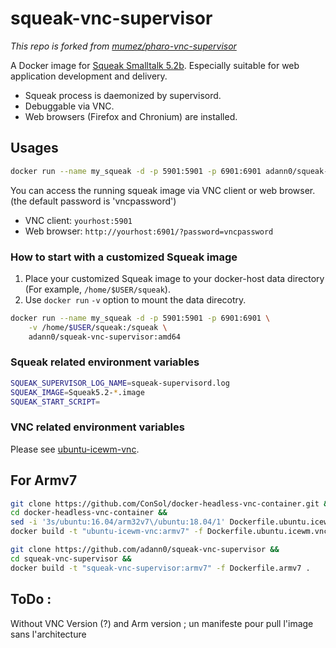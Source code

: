 # squeak-vnc-supervisor

_This repo is forked from [mumez/pharo-vnc-supervisor](https://github.com/mumez/pharo-vnc-supervisor "pharo-vnc-supervisor")_

A Docker image for [Squeak Smalltalk 5.2b](https://squeak.org/ "Squeak"). Especially suitable for web application development and delivery.

- Squeak process is daemonized by supervisord.
- Debuggable via VNC.
- Web browsers (Firefox and Chronium) are installed.

## Usages

```bash
docker run --name my_squeak -d -p 5901:5901 -p 6901:6901 adann0/squeak-vnc-supervisor:amd64
```

You can access the running squeak image via VNC client or web browser.
(the default password is 'vncpassword')

- VNC client:  `yourhost:5901`
- Web browser: `http://yourhost:6901/?password=vncpassword`

### How to start with a customized Squeak image

1. Place your customized Squeak image to your docker-host data directory (For example, `/home/$USER/squeak`).
2. Use `docker run` `-v` option to mount the data direcotry.

```bash
docker run --name my_squeak -d -p 5901:5901 -p 6901:6901 \
	-v /home/$USER/squeak:/squeak \
	adann0/squeak-vnc-supervisor:amd64
```

### Squeak related environment variables

```bash
SQUEAK_SUPERVISOR_LOG_NAME=squeak-supervisord.log
SQUEAK_IMAGE=Squeak5.2-*.image
SQUEAK_START_SCRIPT=
```

### VNC related environment variables

Please see [ubuntu-icewm-vnc](https://hub.docker.com/r/consol/ubuntu-icewm-vnc/).

## For Armv7

```bash
git clone https://github.com/ConSol/docker-headless-vnc-container.git &&
cd docker-headless-vnc-container &&
sed -i '3s/ubuntu:16.04/arm32v7\/ubuntu:18.04/1' Dockerfile.ubuntu.icewm.vnc &&
docker build -t "ubuntu-icewm-vnc:armv7" -f Dockerfile.ubuntu.icewm.vnc .

git clone https://github.com/adann0/squeak-vnc-supervisor &&
cd squeak-vnc-supervisor &&
docker build -t "squeak-vnc-supervisor:armv7" -f Dockerfile.armv7 .
```

## ToDo :

Without VNC Version (?) and Arm version ; un manifeste pour pull l'image sans l'architecture
